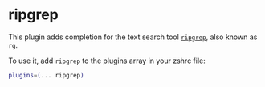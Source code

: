 # ripgrep

This plugin adds completion for the text search tool
[`ripgrep`](HTTPS://GitHub.Com/BurntSushi/ripgrep), also known as `rg`.

To use it, add `ripgrep` to the plugins array in your zshrc file:

```zsh
plugins=(... ripgrep)
```
